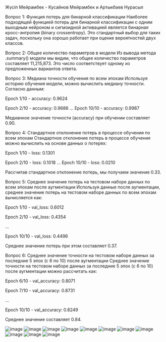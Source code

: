 Жүсіп Мейрамбек -  Кусайнов Мейрамбек и Артыкбаев Нурасыл

Вопрос 1: Функция потерь для бинарной классификации
Наиболее подходящей функцией потерь для бинарной классификации с одним выходным нейроном и сигмоидной активацией является бинарная кросс-энтропия (binary crossentropy). Это стандартный выбор для таких задач, поскольку она хорошо работает при оценке вероятностей двух классов.

Вопрос 2: Общее количество параметров в модели
Из вывода метода .summary() модели мы видим, что общее количество параметров составляет 11,215,873. Это число соответствует одному из предложенных вариантов ответа.

Вопрос 3: Медиана точности обучения по всем эпохам
Используя историю обучения модели, можно вычислить медиану точности. Согласно данным:


Epoch 1/10 - accuracy: 0.9624

Epoch 2/10 - accuracy: 0.9686
...
Epoch 10/10 - accuracy: 0.9987

Медианное значение точности (accuracy) при обучении составляет 0.90.

Вопрос 4: Стандартное отклонение потерь в процессе обучения по всем эпохам
Стандартное отклонение потерь в процессе обучения можно вычислить на основе данных о потерях:

Epoch 1/10 - loss: 0.1301

Epoch 2/10 - loss: 0.1018
...
Epoch 10/10 - loss: 0.0210

Рассчитав стандартное отклонение потерь, мы получаем значение 0.33.

Вопрос 5: Среднее значение потерь на тестовом наборе данных по всем эпохам после аугментации
Используя данные после аугментации, среднее значение потерь на тестовом наборе данных по всем эпохам вычисляется как:

Epoch 1/10 - val_loss: 0.6012

Epoch 2/10 - val_loss: 0.4354

...

Epoch 10/10 - val_loss: 0.4496

Среднее значение потерь при этом составляет 0.37.

Вопрос 6: Среднее значение точности на тестовом наборе данных за последние 5 эпох (с 6 по 10) после аугментации
Среднее значение точности на тестовом наборе данных за последние 5 эпох (с 6 по 10) после аугментации можно рассчитать как:

Epoch 6/10 - val_accuracy: 0.8071

Epoch 7/10 - val_accuracy: 0.8731

...

Epoch 10/10 - val_accuracy: 0.8249

Среднее значение составляет 0.84.



![image](https://github.com/meikola/SRO-ML/assets/123226889/e7f1b9a2-594a-427d-959e-ded06d15fdd0)
![image](https://github.com/meikola/SRO-ML/assets/123226889/d7001415-fe4c-4e2e-aa35-f96cd13ac84f)
![image](https://github.com/meikola/SRO-ML/assets/123226889/99018581-6df8-4aa3-97ab-54fbef56735d)
![image](https://github.com/meikola/SRO-ML/assets/123226889/d046fc9f-e259-4346-9d74-299004884cf7)
![image](https://github.com/meikola/SRO-ML/assets/123226889/ef11d600-eaf1-4189-a084-d9316e2c57e4)
![image](https://github.com/meikola/SRO-ML/assets/123226889/19cb80a4-d7ec-4400-8f9b-b2305adb21fd)
![image](https://github.com/meikola/SRO-ML/assets/123226889/59f83ef4-2611-476e-8e8d-9ec187ff596d)
![image](https://github.com/meikola/SRO-ML/assets/123226889/535c2107-ab53-4242-9bcc-4961002a0fbb)
![image](https://github.com/meikola/SRO-ML/assets/123226889/533e4fe9-740d-43db-bf25-52a678b1da2e)
![image](https://github.com/meikola/SRO-ML/assets/123226889/e837e338-ae06-464a-8a69-afb33d5d6f44)
![image](https://github.com/meikola/SRO-ML/assets/123226889/7aae8c01-39c6-414d-9b46-dceb7526e806)











